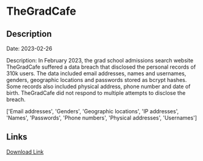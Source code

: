# TheGradCafe

## Description

Date: 2023-02-26

Description:
In February 2023, the grad school admissions search website TheGradCafe suffered a data breach that disclosed the personal records of 310k users. The data included email addresses, names and usernames, genders, geographic locations and passwords stored as bcrypt hashes. Some records also included physical address, phone number and date of birth. TheGradCafe did not respond to multiple attempts to disclose the breach.


['Email addresses', 'Genders', 'Geographic locations', 'IP addresses', 'Names', 'Passwords', 'Phone numbers', 'Physical addresses', 'Usernames']

## Links

[Download Link](https://link-to.net/1229997/419.8969830848348/dynamic/?r=dGhlZ3JhZGNhZmUuY29t)